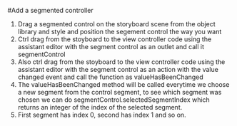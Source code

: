#Add a segmented controller

1. Drag a segmented control on the storyboard scene from the object library and style and position the segement control the way you want
2. Ctrl drag from the stoyboard to the view controller code using the assistant editor with the segment control as an outlet and call it segmentControl
3. Also ctrl drag from the stoyboard to the view controller code using the assistant editor with the segment control as an action with the value changed event and call the function as valueHasBeenChanged
4. The valueHasBeenChanged method will be called everytime we choose a new segment from the control segment, to see which segment was chosen we can do segmentControl.selectedSegmentIndex which returns an integer of the index of the selected segment.
5. First segment has index 0, second has index 1 and so on.
